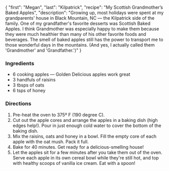 {
    "first": "Megan",
    "last": "Kilpatrick",
    "recipe": "My Scottish Grandmother’s Baked Apples",
    "description": "Growing up, most holidays were spent at my grandparents' house in Black Mountain, NC — the Kilpatrick side of the family. One of my grandfather's favorite desserts was Scottish Baked Apples. I think Grandmother was especially happy to make them because they were much healthier than many of his other favorite foods and beverages. The smell of baked apples still has the power to transport me to those wonderful days in the mountains. (And yes, I actually called them 'Grandmother' and 'Grandfather.')"
}

<div class="ingredients">
  <h3>Ingredients</h3>
  <ul>
<li>6 cooking apples — Golden Delicious apples work great</li>
<li>3 handfuls of raisins</li>
<li>3 tbsps of oats</li>
<li>6 tsps of honey</li>
  </ul>
</div>
<div class="directions">
  <h3>Directions</h3>
  <ol>
<li>Pre-heat the oven to 375º F  (190 degree C).</li>
<li>Cut out the apple cores and arrange the apples in a baking dish (high edges help!). Pour in just enough cold water to cover the bottom of the baking dish.</li>
<li>Mix the raisins, oats and honey in a bowl. Fill the empty core of each apple with the oat mush. Pack it full.</li>
<li>Bake for 40 minutes. Get ready for a delicious-smelling house!</li>
<li>Let the apples sit for a few minutes after you take them out of the oven. Serve each apple in its own cereal bowl while they're still hot, and top with healthy scoops of vanilla ice cream. Eat with a spoon!</li>
  </ol>
</div>
